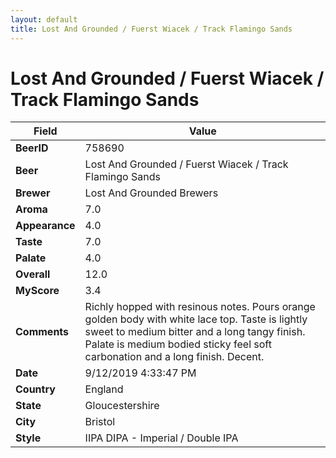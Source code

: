 ```yaml
---
layout: default
title: Lost And Grounded / Fuerst Wiacek / Track Flamingo Sands
---
```


# Lost And Grounded / Fuerst Wiacek / Track Flamingo Sands

| Field         | Value     |
|---------------|-----------|
| **BeerID** | 758690 |
| **Beer** | Lost And Grounded / Fuerst Wiacek / Track Flamingo Sands |
| **Brewer** | Lost And Grounded Brewers |
| **Aroma** | 7.0 |
| **Appearance** | 4.0 |
| **Taste** | 7.0 |
| **Palate** | 4.0 |
| **Overall** | 12.0 |
| **MyScore** | 3.4 |
| **Comments** | Richly hopped with resinous notes. Pours orange golden body with white lace top. Taste is lightly sweet to medium bitter and a long tangy finish. Palate is medium bodied sticky feel soft carbonation and a long finish. Decent. |
| **Date** | 9/12/2019 4:33:47 PM |
| **Country** | England |
| **State** | Gloucestershire |
| **City** | Bristol |
| **Style** | IIPA DIPA - Imperial / Double IPA |

